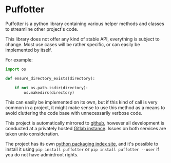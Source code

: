 # Puffotter

Puffotter is a python library containing various helper methods and classes to streamline
other project's code.

This library does not offer any kind of stable API, everything is subject to change.
Most use cases will be rather specific, or can easily be implemented by itself.

For example:

```python
import os

def ensure_directory_exists(directory):

    if not os.path.isdir(directory):
        os.makedirs(directory)
```

This can easily be implemented on its own, but if this kind of call is very common
in a project, it might make sense to use this method as a means to avoid cluttering the
code base with unnecessarily verbose code.

This project is automatically mirrored to [github](https://github.com/namboy94/puffotter), however all development
is conducted at a privately hosted [Gitlab instance](http://gitlab.namibsun.net/namboy94/puffotter). Issues
on both services are taken unto consideration.

The project has its own [python packaging index site](https://pypi.python.org/pypi/puffotter),
and it's possible to install it using ```pip install puffotter``` or ```pip install puffotter --user```
if you do not have admin/root rights.